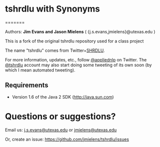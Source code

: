 # tshrdlu with Synonyms
=======

Authors: **Jim Evans and Jason Mielens** ( {j.s.evans,jmielens}@utexas.edu )

This is a fork of the original tshrdlu repository used for a class project 

The name "tshrdlu" comes from Twitter+[SHRDLU](http://en.wikipedia.org/wiki/SHRDLU).

For more information, updates, etc., follow [@appliednlp](https://twitter.com/appliednlp) on Twitter. The [@tshrdlu](https://twitter.com/tshrdlu) account may also start doing some tweeting of its own soon (by which I mean automated tweeting).

## Requirements

* Version 1.6 of the Java 2 SDK (http://java.sun.com)


# Questions or suggestions?

Email us: <j.s.evans@utexas.edu> or <jmielens@utexas.edu>

Or, create an issue: <https://github.com/jmielens/tshrdlu/issues>

